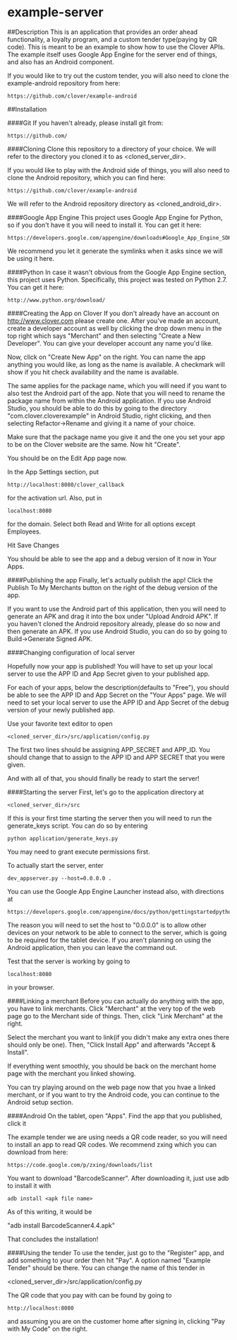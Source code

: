 example-server
==============

##Description
This is an application that provides an order ahead functionality, a loyalty program, and a custom tender type(paying by QR code). This is meant to be an example to show how to use the Clover APIs. The example itself uses Google App Engine for the server end of things, and also has an Android component. 

If you would like to try out the custom tender, you will also need to clone the example-android repository from here:

	https://github.com/clover/example-android

##Installation

####Git
If you haven't already, please install git from: 

	https://github.com/

####Cloning
Clone this repository to a directory of your choice. We will refer to the directory you cloned it to as <cloned_server_dir>.

If you would like to play with the Android side of things, you will also need to clone the Android repository, which you can find here:

	https://github.com/clover/example-android
	
We will refer to the Android repository directory as <cloned_android_dir>.

####Google App Engine
This project uses Google App Engine for Python, so if you don't have it you will need to install it. You can get it here: 

	https://developers.google.com/appengine/downloads#Google_App_Engine_SDK_for_Python
	
We recommend you let it generate the symlinks when it asks since we will be using it here. 

####Python
In case it wasn't obvious from the Google App Engine section, this project uses Python. Specifically, this project was tested on Python 2.7. You can get it here:

	http://www.python.org/download/

####Creating the App on Clover
If you don't already have an account on http://www.clover.com please create one. After you've made an account, create a developer account as well by clicking the drop down menu in the top right which says "Merchant" and then selecting "Create a New Developer". You can give your developer account any name you'd like.

Now, click on "Create New App" on the right. You can name the app anything you would like, as long as the name is available. A checkmark will show if you hit check availability and the name is available. 

The same applies for the package name, which you will need if you want to also test the Android part of the app. Note that you will need to rename the package name from within the Android application. If you use Android Studio, you should be able to do this by going to the directory "com.clover.cloverexample" in Android Studio, right clicking, and then selecting Refactor->Rename and giving it a name of your choice. 

Make sure that the package name you give it and the one you set your app to be on the Clover website are the same. Now hit "Create".

You should be on the Edit App page now. 

In the App Settings section, put 

	http://localhost:8080/clover_callback
	
for the activation url. Also, put in

	localhost:8080
	 
for the domain. Select both Read and Write for all options except Employees.

Hit Save Changes

You should be able to see the app and a debug version of it now in Your Apps. 

####Publishing the app
Finally, let's actually publish the app! Click the Publish To My Merchants button on the right of the debug version of the app.  
	
If you want to use the Android part of this application, then you will need to generate an APK and drag it into the box under "Upload Android APK". If you haven't cloned the Android repository already, please do so now and then generate an APK. If you use Android Studio, you can do so by going to Build->Generate Signed APK.

####Changing configuration of local server

Hopefully now your app is published! You will have to set up your local server to use the APP ID and App Secret given to your published app.

For each of your apps, below the description(defaults to "Free"), you should be able to see the APP ID and App Secret on the "Your Apps" page. We will need to set your local server to use the APP ID and App Secret of the debug version of your newly published app. 

Use your favorite text editor to open 

	<cloned_server_dir>/src/application/config.py
	
The first two lines should be assigning APP_SECRET and APP_ID. You should change that to assign to the APP ID and APP SECRET that you were given. 

And with all of that, you should finally be ready to start the server!

####Starting the server
First, let's go to the application directory at 

	<cloned_server_dir>/src
	
If this is your first time starting the server then you will need to run the generate_keys script. You can do so by entering

	python application/generate_keys.py

You may need to grant execute permissions first.

To actually start the server, enter

	dev_appserver.py --host=0.0.0.0 .

You can use the Google App Engine Launcher instead also, with directions at

	https://developers.google.com/appengine/docs/python/gettingstartedpython27/devenvironment

The reason you will need to set the host to "0.0.0.0" is to allow other devices on your network to be able to connect to the server, which is going to be required for the tablet device. If you aren't planning on using the Android application, then you can leave the command out.

Test that the server is working by going to 

	localhost:8080 
	
in your browser. 

####Linking a merchant
Before you can actually do anything with the app, you have to link merchants. Click "Merchant" at the very top of the web page go to the Merchant side of things. Then, click "Link Merchant" at the right. 

Select the merchant you want to link(if you didn't make any extra ones there should only be one). Then, "Click Install App" and afterwards "Accept & Install".

If everything went smoothly, you should be back on the merchant home page with the merchant you linked showing. 

You can try playing around on the web page now that you hvae a linked merchant, or if you want to try the Android code, you can continue to the Android setup section.

####Android
On the tablet, open "Apps". Find the app that you published, click it

The example tender we are using needs a QR code reader, so you will need to install an app to read QR codes. We recommend zxing which you can download from here:

	https://code.google.com/p/zxing/downloads/list
	
You want to download "BarcodeScanner". After downloading it, just use adb to install it with 

	adb install <apk file name>
	
As of this writing, it would be 

"adb install BarcodeScanner4.4.apk"

That concludes the installation!

####Using the tender
To use the tender, just go to the "Register" app, and add something to your order then hit "Pay". A option named "Example Tender" should be there. You can change the name of this tender in 

<cloned_server_dir>/src/application/config.py

The QR code that you pay with can be found by going to 

	http://localhost:8080
	
and assuming you are on the customer home after signing in, clicking "Pay with My Code" on the right.
